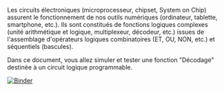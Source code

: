 Les circuits électroniques (microprocesseur, chipset, System on Chip) assurent le fonctionnement de nos outils numériques (ordinateur, tablette, smartphone, etc.). Ils sont constitués de fonctions logiques complexes (unité arithmétique et logique, multiplexeur, décodeur, etc.) issues de l'assemblage d'opérateurs logiques combinatoires (ET, OU, NON, etc.) et séquentiels (bascules).

Dans ce document, vous allez simuler et tester une fonction "Décodage" destinée à un circuit logique programmable.
 
 [![Binder](https://mybinder.org/badge_logo.svg)](https://mybinder.org/v2/gh/WebGE/pldpy.git/master)
